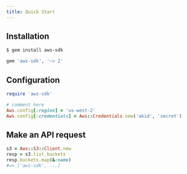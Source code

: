 ```yaml
---
title: Quick Start
---
```


## Installation

```bash
$ gem install aws-sdk
```

```ruby
gem 'aws-sdk', '~> 2'
```

## Configuration

```ruby
require 'aws-sdk'

# comment here
Aws.config[:region] = 'us-west-2'
Aws.config[:credentials] = Aws::Credentials.new('akid', 'secret')
```

## Make an API request

```ruby
s3 = Aws::S3::Client.new
resp = s3.list_buckets
resp.buckets.map(&:name)
#=> ['aws-sdk', ...]
```
